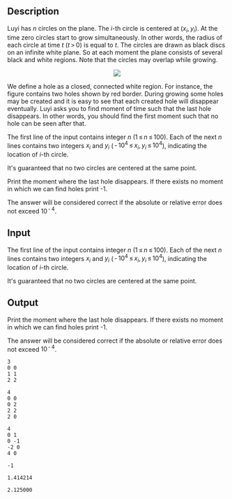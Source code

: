 ## Description

<div><p>Luyi has <span class="tex-span"><i>n</i></span> circles on the plane. The <span class="tex-span"><i>i</i></span>-th circle is centered at <span class="tex-span">(<i>x</i><sub class="lower-index"><i>i</i></sub>, <i>y</i><sub class="lower-index"><i>i</i></sub>)</span>. At the time zero circles start to grow simultaneously. In other words, the radius of each circle at time <span class="tex-span"><i>t</i> (<i>t</i> &gt; 0)</span> is equal to <span class="tex-span"><i>t</i></span>. The circles are drawn as black discs on an infinite white plane. So at each moment the plane consists of several black and white regions. Note that the circles may overlap while growing.</p><center> <img class="tex-graphics" src="file://NHbzCFun.png" style="max-width: 100.0%;max-height: 100.0%;"> </center><p>We define a <span class="tex-font-style-underline">hole</span> as a closed, connected white region. For instance, the figure contains two holes shown by red border. During growing some holes may be created and it is easy to see that each created hole will disappear eventually. Luyi asks you to find moment of time such that the last hole disappears. In other words, you should find the first moment such that no hole can be seen after that.</p></div><div class="input-specification"><p>The first line of the input contains integer <span class="tex-span"><i>n</i></span> (<span class="tex-span">1 ≤ <i>n</i> ≤ 100</span>). Each of the next <span class="tex-span"><i>n</i></span> lines contains two integers <span class="tex-span"><i>x</i><sub class="lower-index"><i>i</i></sub></span> and <span class="tex-span"><i>y</i><sub class="lower-index"><i>i</i></sub></span> (<span class="tex-span"> - 10<sup class="upper-index">4</sup> ≤ <i>x</i><sub class="lower-index"><i>i</i></sub>, <i>y</i><sub class="lower-index"><i>i</i></sub> ≤ 10<sup class="upper-index">4</sup></span>), indicating the location of <span class="tex-span"><i>i</i></span>-th circle.</p><p>It's guaranteed that no two circles are centered at the same point.</p></div><div class="output-specification"><p>Print the moment where the last hole disappears. If there exists no moment in which we can find holes print <span class="tex-font-style-tt">-1</span>.</p><p>The answer will be considered correct if the absolute or relative error does not exceed <span class="tex-span">10<sup class="upper-index"> - 4</sup></span>.</p></div>

## Input

<p>The first line of the input contains integer <span class="tex-span"><i>n</i></span> (<span class="tex-span">1 ≤ <i>n</i> ≤ 100</span>). Each of the next <span class="tex-span"><i>n</i></span> lines contains two integers <span class="tex-span"><i>x</i><sub class="lower-index"><i>i</i></sub></span> and <span class="tex-span"><i>y</i><sub class="lower-index"><i>i</i></sub></span> (<span class="tex-span"> - 10<sup class="upper-index">4</sup> ≤ <i>x</i><sub class="lower-index"><i>i</i></sub>, <i>y</i><sub class="lower-index"><i>i</i></sub> ≤ 10<sup class="upper-index">4</sup></span>), indicating the location of <span class="tex-span"><i>i</i></span>-th circle.</p><p>It's guaranteed that no two circles are centered at the same point.</p>

## Output

<p>Print the moment where the last hole disappears. If there exists no moment in which we can find holes print <span class="tex-font-style-tt">-1</span>.</p><p>The answer will be considered correct if the absolute or relative error does not exceed <span class="tex-span">10<sup class="upper-index"> - 4</sup></span>.</p>





```input1
3
0 0
1 1
2 2

```




```input2
4
0 0
0 2
2 2
2 0

```




```input3
4
0 1
0 -1
-2 0
4 0

```




```output1
-1

```




```output2
1.414214

```




```output3
2.125000

```


